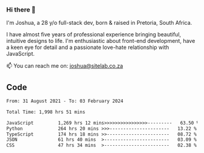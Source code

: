 ### Hi there 👋

I'm Joshua, a 28 y/o full-stack dev, born & raised in Pretoria, South Africa. 

I have almost five years of professional experience bringing beautiful, intuitive designs to life. I'm enthusiastic about front-end development, have a keen eye for detail and a passionate love-hate relationship with JavaScript.

📫 You can reach me on: joshua@sitelab.co.za

## **Code**

<!--START_SECTION:waka-->

```txt
From: 31 August 2021 - To: 03 February 2024

Total Time: 1,998 hrs 51 mins

JavaScript         1,269 hrs 12 mins>>>>>>>>>>>>>>>>---------   63.50 %
Python             264 hrs 20 mins >>>----------------------   13.22 %
TypeScript         174 hrs 18 mins >>-----------------------   08.72 %
JSON               61 hrs 40 mins  >------------------------   03.09 %
CSS                47 hrs 34 mins  >------------------------   02.38 %
```

<!--END_SECTION:waka-->
